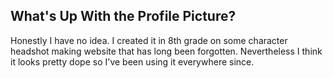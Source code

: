 ## What's Up With the Profile Picture?

Honestly I have no idea. I created it in 8th grade on some character headshot making website that has long been forgotten. Nevertheless I think it looks pretty dope so I've been using it everywhere since.
